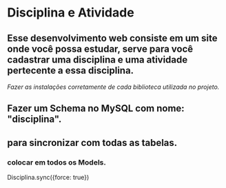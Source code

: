 # Disciplina e Atividade
## Esse desenvolvimento web consiste em um site onde você possa estudar, serve para você cadastrar uma disciplina e uma atividade pertecente a essa disciplina.

*Fazer as instalações corretamente de cada biblioteca utilizada no projeto.*

## Fazer um Schema no MySQL com nome: "disciplina".

## para sincronizar com todas as tabelas.
### colocar em todos os Models.
  Disciplina.sync({force: true})
